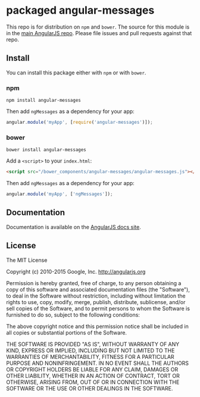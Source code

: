 # packaged angular-messages

This repo is for distribution on `npm` and `bower`. The source for this module is in the
[main AngularJS repo](https://github.com/angular/angular.js/tree/master/src/ngMessages).
Please file issues and pull requests against that repo.

## Install

You can install this package either with `npm` or with `bower`.

### npm

```shell
npm install angular-messages
```

Then add `ngMessages` as a dependency for your app:

```javascript
angular.module('myApp', [require('angular-messages')]);
```

### bower

```shell
bower install angular-messages
```

Add a `<script>` to your `index.html`:

```html
<script src="/bower_components/angular-messages/angular-messages.js"></script>
```

Then add `ngMessages` as a dependency for your app:

```javascript
angular.module('myApp', ['ngMessages']);
```

## Documentation

Documentation is available on the
[AngularJS docs site](http://docs.angularjs.org/api/ngMessages).

## License

The MIT License

Copyright (c) 2010-2015 Google, Inc. http://angularjs.org

Permission is hereby granted, free of charge, to any person obtaining a copy
of this software and associated documentation files (the "Software"), to deal
in the Software without restriction, including without limitation the rights
to use, copy, modify, merge, publish, distribute, sublicense, and/or sell
copies of the Software, and to permit persons to whom the Software is
furnished to do so, subject to the following conditions:

The above copyright notice and this permission notice shall be included in
all copies or substantial portions of the Software.

THE SOFTWARE IS PROVIDED "AS IS", WITHOUT WARRANTY OF ANY KIND, EXPRESS OR
IMPLIED, INCLUDING BUT NOT LIMITED TO THE WARRANTIES OF MERCHANTABILITY,
FITNESS FOR A PARTICULAR PURPOSE AND NONINFRINGEMENT. IN NO EVENT SHALL THE
AUTHORS OR COPYRIGHT HOLDERS BE LIABLE FOR ANY CLAIM, DAMAGES OR OTHER
LIABILITY, WHETHER IN AN ACTION OF CONTRACT, TORT OR OTHERWISE, ARISING FROM,
OUT OF OR IN CONNECTION WITH THE SOFTWARE OR THE USE OR OTHER DEALINGS IN
THE SOFTWARE.
